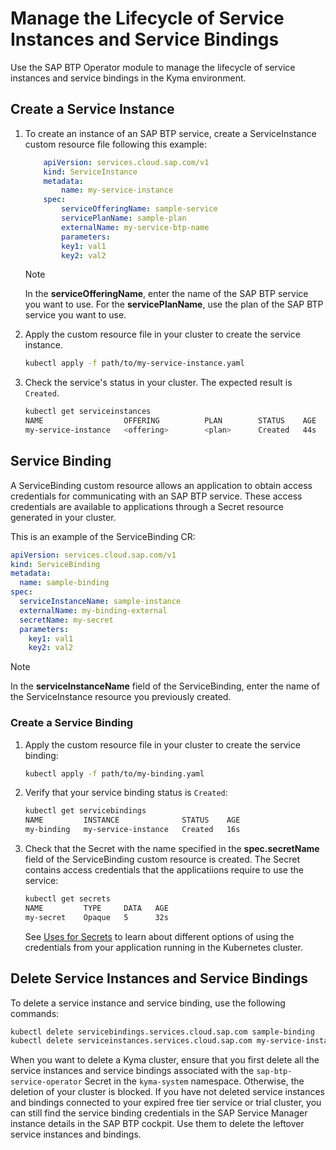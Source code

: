 # Manage the Lifecycle of Service Instances and Service Bindings

Use the SAP BTP Operator module to manage the lifecycle of service instances and service bindings in the Kyma environment.

<!--it's very similar to 04-30-deploy-service-in-cluster.md, so maybe one should be for the OS and the other for commercial customers? There's also Using SAP BTP Services in the Kyma Environment: https://help.sap.com/docs/btp/sap-business-technology-platform/using-sap-btp-services-in-kyma-environment-->

## Create a Service Instance

1.  To create an instance of an SAP BTP service, create a ServiceInstance custom resource file following this example:
    ```yaml
        apiVersion: services.cloud.sap.com/v1
        kind: ServiceInstance
        metadata:
            name: my-service-instance
        spec:
            serviceOfferingName: sample-service
            servicePlanName: sample-plan
            externalName: my-service-btp-name
            parameters:
            key1: val1
            key2: val2
    ```
    > [!NOTE]
    > In the **serviceOfferingName**, enter the name of the SAP BTP service you want to use. For the **servicePlanName**, use the plan of the SAP BTP service you want to use.

2.  Apply the custom resource file in your cluster to create the service instance.

    ```bash
    kubectl apply -f path/to/my-service-instance.yaml
    ```
    
3.  Check the service's status in your cluster. The expected result is `Created`.
   
    ```bash
    kubectl get serviceinstances
    NAME                  OFFERING          PLAN        STATUS    AGE
    my-service-instance   <offering>        <plan>      Created   44s
    ```

## Service Binding

A ServiceBinding custom resource allows an application to obtain access credentials for communicating with an SAP BTP service. 
These access credentials are available to applications through a Secret resource generated in your cluster.

This is an example of the ServiceBinding CR:
<!--replace sample-binding and sample-instance with my-service-instance like above?-->
```yaml
apiVersion: services.cloud.sap.com/v1
kind: ServiceBinding
metadata:
  name: sample-binding
spec:
  serviceInstanceName: sample-instance
  externalName: my-binding-external
  secretName: my-secret
  parameters:
    key1: val1
    key2: val2           
```
> [!NOTE] 
> In the **serviceInstanceName** field of the ServiceBinding, enter the name of the ServiceInstance resource you previously created.

### Create a Service Binding

1.  Apply the custom resource file in your cluster to create the service binding:

    ```bash
    kubectl apply -f path/to/my-binding.yaml
    ```
    
2.  Verify that your service binding status is `Created`:

    ```bash
    kubectl get servicebindings
    NAME         INSTANCE              STATUS    AGE
    my-binding   my-service-instance   Created   16s    
    ```

3.  Check that the Secret with the name specified in the  **spec.secretName** field of the ServiceBinding custom resource is created. The Secret contains access credentials that the applicatiions require to use the service:

    ```bash
    kubectl get secrets
    NAME         TYPE     DATA   AGE
    my-secret    Opaque   5      32s
    ```

    See [Uses for Secrets](https://kubernetes.io/docs/concepts/configuration/secret/#uses-for-secrets) to learn about different options of using the credentials from your application running in the Kubernetes cluster.


## Delete Service Instances and Service Bindings
 <!--add instructions on how to delete a cluster?? SIs and SBs???-->
To delete a service instance and service binding, use the following commands:
<!--replace sample-binding and sample-instance with my-service-instance like above?-->
```bash
kubectl delete servicebindings.services.cloud.sap.com sample-binding
kubectl delete serviceinstances.services.cloud.sap.com my-service-instance
```

When you want to delete a Kyma cluster, ensure that you first delete all the service instances and service bindings associated  with the `sap-btp-service-operator` Secret in the `kyma-system` namespace. Otherwise, the deletion of your cluster is blocked.
If you have not deleted service instances and bindings connected to your expired free tier service or trial cluster, you can still find the service binding credentials in the SAP Service Manager instance details in the SAP BTP cockpit. Use them to delete the leftover service instances and bindings. 

<!--link do preconfigured credentials or related info??-->